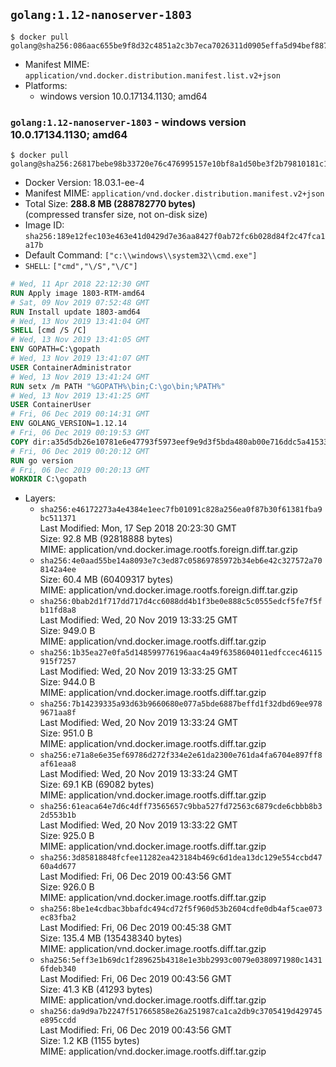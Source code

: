## `golang:1.12-nanoserver-1803`

```console
$ docker pull golang@sha256:086aac655be9f8d32c4851a2c3b7eca7026311d0905effa5d94bef8872a87c19
```

-	Manifest MIME: `application/vnd.docker.distribution.manifest.list.v2+json`
-	Platforms:
	-	windows version 10.0.17134.1130; amd64

### `golang:1.12-nanoserver-1803` - windows version 10.0.17134.1130; amd64

```console
$ docker pull golang@sha256:26817bebe98b33720e76c476995157e10bf8a1d50be3f2b79810181c113ae70b
```

-	Docker Version: 18.03.1-ee-4
-	Manifest MIME: `application/vnd.docker.distribution.manifest.v2+json`
-	Total Size: **288.8 MB (288782770 bytes)**  
	(compressed transfer size, not on-disk size)
-	Image ID: `sha256:189e12fec103e463e41d0429d7e36aa8427f0ab72fc6b028d84f2c47fca1a17b`
-	Default Command: `["c:\\windows\\system32\\cmd.exe"]`
-	`SHELL`: `["cmd","\/S","\/C"]`

```dockerfile
# Wed, 11 Apr 2018 22:12:30 GMT
RUN Apply image 1803-RTM-amd64
# Sat, 09 Nov 2019 07:52:48 GMT
RUN Install update 1803-amd64
# Wed, 13 Nov 2019 13:41:04 GMT
SHELL [cmd /S /C]
# Wed, 13 Nov 2019 13:41:05 GMT
ENV GOPATH=C:\gopath
# Wed, 13 Nov 2019 13:41:07 GMT
USER ContainerAdministrator
# Wed, 13 Nov 2019 13:41:24 GMT
RUN setx /m PATH "%GOPATH%\bin;C:\go\bin;%PATH%"
# Wed, 13 Nov 2019 13:41:25 GMT
USER ContainerUser
# Fri, 06 Dec 2019 00:14:31 GMT
ENV GOLANG_VERSION=1.12.14
# Fri, 06 Dec 2019 00:19:53 GMT
COPY dir:a35d5db26e10781e6e47793f5973eef9e9d3f5bda480ab00e716ddc5a4153337 in C:\go 
# Fri, 06 Dec 2019 00:20:12 GMT
RUN go version
# Fri, 06 Dec 2019 00:20:13 GMT
WORKDIR C:\gopath
```

-	Layers:
	-	`sha256:e46172273a4e4384e1eec7fb01091c828a256ea0f87b30f61381fba9bc511371`  
		Last Modified: Mon, 17 Sep 2018 20:23:30 GMT  
		Size: 92.8 MB (92818888 bytes)  
		MIME: application/vnd.docker.image.rootfs.foreign.diff.tar.gzip
	-	`sha256:4e0aad55be14a8093e7c3ed87c05869785972b34eb6e42c327572a708142a4ee`  
		Size: 60.4 MB (60409317 bytes)  
		MIME: application/vnd.docker.image.rootfs.foreign.diff.tar.gzip
	-	`sha256:0bab2d1f717dd717d4cc6088dd4b1f3be0e888c5c0555edcf5fe7f5fb11fd8a8`  
		Last Modified: Wed, 20 Nov 2019 13:33:25 GMT  
		Size: 949.0 B  
		MIME: application/vnd.docker.image.rootfs.diff.tar.gzip
	-	`sha256:1b35ea27e0fa5d148599776196aac4a49f6358604011edfccec46115915f7257`  
		Last Modified: Wed, 20 Nov 2019 13:33:25 GMT  
		Size: 944.0 B  
		MIME: application/vnd.docker.image.rootfs.diff.tar.gzip
	-	`sha256:7b14239335a93d63b9660680e077a5bde6887beffd1f32dbd69ee9789671aa8f`  
		Last Modified: Wed, 20 Nov 2019 13:33:24 GMT  
		Size: 951.0 B  
		MIME: application/vnd.docker.image.rootfs.diff.tar.gzip
	-	`sha256:e71a8e6e35ef69786d272f334e2e61da2300e761da4fa6704e897ff8af61eaa8`  
		Last Modified: Wed, 20 Nov 2019 13:33:24 GMT  
		Size: 69.1 KB (69082 bytes)  
		MIME: application/vnd.docker.image.rootfs.diff.tar.gzip
	-	`sha256:61eaca64e7d6c4dff73565657c9bba527fd72563c6879cde6cbbb8b32d553b1b`  
		Last Modified: Wed, 20 Nov 2019 13:33:22 GMT  
		Size: 925.0 B  
		MIME: application/vnd.docker.image.rootfs.diff.tar.gzip
	-	`sha256:3d85818848fcfee11282ea423184b469c6d1dea13dc129e554ccbd4760a4d677`  
		Last Modified: Fri, 06 Dec 2019 00:43:56 GMT  
		Size: 926.0 B  
		MIME: application/vnd.docker.image.rootfs.diff.tar.gzip
	-	`sha256:8be1e4cdbac3bbafdc494cd72f5f960d53b2604cdfe0db4af5cae073ec83fba2`  
		Last Modified: Fri, 06 Dec 2019 00:45:38 GMT  
		Size: 135.4 MB (135438340 bytes)  
		MIME: application/vnd.docker.image.rootfs.diff.tar.gzip
	-	`sha256:5eff3e1b69dc1f289625b4318e1e3bb2993c0079e0380971980c14316fdeb340`  
		Last Modified: Fri, 06 Dec 2019 00:43:56 GMT  
		Size: 41.3 KB (41293 bytes)  
		MIME: application/vnd.docker.image.rootfs.diff.tar.gzip
	-	`sha256:da9d9a7b2247f517665858e26a251987ca1ca2db9c3705419d429745e895ccdd`  
		Last Modified: Fri, 06 Dec 2019 00:43:56 GMT  
		Size: 1.2 KB (1155 bytes)  
		MIME: application/vnd.docker.image.rootfs.diff.tar.gzip
